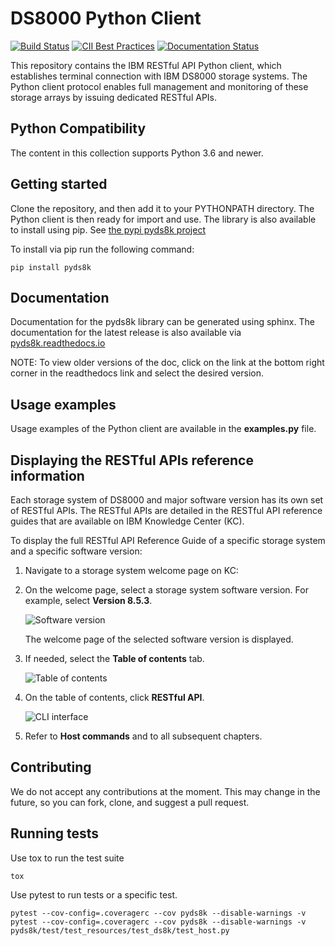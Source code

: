 # DS8000 Python Client

[![Build Status](https://travis-ci.com/IBM/pyds8k.svg?branch=develop)](https://travis-ci.com/IBM/pyds8k)
[![CII Best Practices](https://bestpractices.coreinfrastructure.org/projects/5884/badge)](https://bestpractices.coreinfrastructure.org/projects/5884)
[![Documentation Status](https://readthedocs.org/projects/pyds8k/badge/?version=latest)](https://pyds8k.readthedocs.io/en/latest/?badge=latest)

This repository contains the IBM RESTful API Python client, which establishes terminal connection with IBM DS8000 storage systems. The Python client protocol enables full management and monitoring of these storage arrays by issuing dedicated RESTful APIs.

## Python Compatibility

The content in this collection supports Python 3.6 and newer.

## Getting started

Clone the repository, and then add it to your PYTHONPATH directory. The Python client is then ready for import and use.
The library is also available to install using pip.  See [the pypi pyds8k project](https://pypi.org/project/pyds8k/)

To install via pip run the following command:

```shell
pip install pyds8k
```

## Documentation

Documentation for the pyds8k library can be generated using sphinx.
The documentation for the latest release is also available via [pyds8k.readthedocs.io](https://pyds8k.readthedocs.io/en/latest)

NOTE: To view older versions of the doc, click on the link at the bottom right corner in the readthedocs link and select the desired version.

## Usage examples

Usage examples of the Python client are available in the **examples.py** file.

## Displaying the RESTful APIs reference information

Each storage system of DS8000 and major software version has its own set of RESTful APIs. The RESTful APIs are detailed in the RESTful API reference guides that are available on IBM Knowledge Center (KC).

To display the full RESTful API Reference Guide of a specific storage system and a specific software version:

1. Navigate to a storage system welcome page on KC:

2. On the welcome page, select a storage system software version. For example, select **Version 8.5.3**.

    ![Software version](https://github.com/IBM/pyds8k/blob/master/images/1.jpg)

    The welcome page of the selected software version is displayed.

3. If needed, select the **Table of contents** tab.

    ![Table of contents](https://github.com/IBM/pyds8k/blob/master/images/2.jpg)

4. On the table of contents, click **RESTful API**.

    ![CLI interface](https://github.com/IBM/pyds8k/blob/master/images/3.jpg)

5. Refer to **Host commands** and to all subsequent chapters.

## Contributing

We do not accept any contributions at the moment. This may change in the future, so you can fork, clone, and suggest a pull request.

## Running tests

Use tox to run the test suite

```shell
tox
```

Use pytest to run tests or a specific test.

```shell
pytest --cov-config=.coveragerc --cov pyds8k --disable-warnings -v
pytest --cov-config=.coveragerc --cov pyds8k --disable-warnings -v pyds8k/test/test_resources/test_ds8k/test_host.py
```
